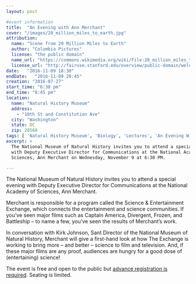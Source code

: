 ```yaml
---
layout: post

#event information
title:  "An Evening with Ann Merchant"
cover: "/images/20_million_miles_to_earth.jpg"
attribution:
  name: "Scene from 20 Million Miles to Earth"
  author: "Columbia Pictures"
  license: "the public domain"
  name_url: "https://commons.wikimedia.org/wiki/File:20_million_miles_to_earth_(1957)_Ymir.png"
  license_url: "http://fairuse.stanford.edu/overview/public-domain/welcome"
date:   "2016-11-09 18:30"
endDate:   "2016-11-09 20:45"
creation: "2016-07-27"
start_time: "6:30 pm"
end_time: "8:45 pm"
location:
  name: "Natural History Museum"
  address:
    - "10th St and Constitution Ave"
  city: "Washington"
  state: DC
  zip: 20560
tags: [ 'Natural History Museum', 'Biology', 'Lectures', 'An Evening With...' ]
excerpt: >
  The National Museum of Natural History invites you to attend a special evening
  with Deputy Executive Director for Communications at the National Academy of
  Sciences, Ann Merchant on Wednesday, November 9 at 6:30 PM.

---
```


The National Museum of Natural History invites you to attend a special evening
with Deputy Executive Director for Communications at the National Academy of
Sciences, Ann Merchant.

Merchant is responsible for a program called the Science & Entertainment
Exchange, which connects the entertainment and science communities. If you’ve
seen major films such as Captain America, Divergent, Frozen, and Battleship – to
name a few, you’ve seen the results of Merchant’s work.

In conversation with Kirk Johnson, Sant Director of the National Museum of
Natural History, Merchant will give a first-hand look at how The Exchange is
working to bring more – and better – science to film and television. And, if
these major films are any proof, audiences are hungry for a good dose of
(entertaining) science!

The event is free and open to the public but [advance registration is
required](http://go.si.edu/site/Calendar?view=Detail&id=101365). Seating
is limited.
